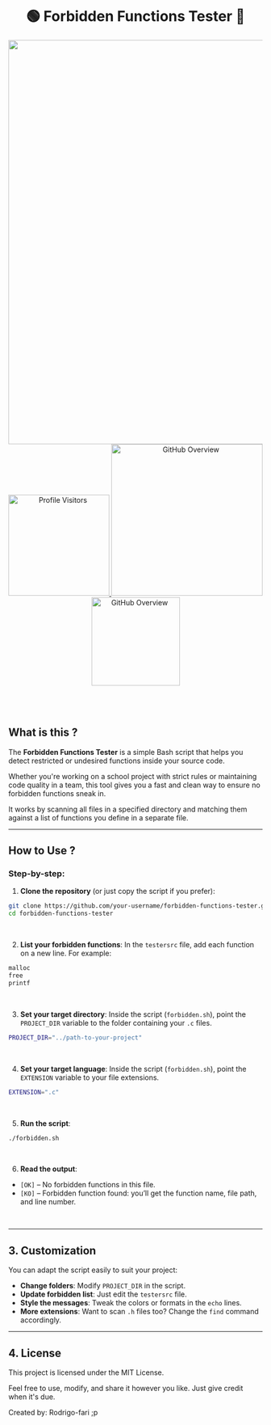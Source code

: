 <div align="center">
 <h1>🟢  Forbidden Functions Tester  🔴</h1>
  <img src="https://github.com/user-attachments/assets/e889ca7a-0f7a-4275-b20d-00fded76d5e4" 
       width="800">
  <br>
  <a href="https://github.com/rodrigo-fari" target="_blank">
    <img src="https://komarev.com/ghpvc/?username=rodrigo-fari&color=4fa69a&style=flat-square" width="200" alt="Profile Visitors"/>
  </a>
  <a href="https://github.com/rodrigo-fari" target="_blank">
    <img src="https://img.shields.io/static/v1?label=Overview&message=RODRIGO-FARI&color=4fa69a&style=for-the-badge&logo=GitHub" alt="GitHub Overview" width="300"/>
  </a>
  <a>
    <img src="https://img.shields.io/static/v1?label=Liscense&message=MIT&color=4fa69a&style=for-the-badge&logo=" alt="GitHub Overview" width="175"/>
  </a>
</div>

<br>
<br>
<br>

## What is this ?

The **Forbidden Functions Tester** is a simple Bash script that helps you detect restricted or undesired functions inside your source code.

Whether you're working on a school project with strict rules or maintaining code quality in a team, this tool gives you a fast and clean way to ensure no forbidden functions sneak in.

It works by scanning all files in a specified directory and matching them against a list of functions you define in a separate file.

---

## How to Use ?

### Step-by-step:

1. **Clone the repository** (or just copy the script if you prefer):
```bash
git clone https://github.com/your-username/forbidden-functions-tester.git
cd forbidden-functions-tester
```

<br>

2. **List your forbidden functions**:
In the `testersrc` file, add each function on a new line. For example:
```c
malloc
free
printf
```

<br>

3. **Set your target directory**:
Inside the script (`forbidden.sh`), point the `PROJECT_DIR` variable to the folder containing your `.c` files.
```bash
PROJECT_DIR="../path-to-your-project"
```

<br>

4. **Set your target language**:
Inside the script (`forbidden.sh`), point the `EXTENSION` variable to your file extensions.
```bash
EXTENSION=".c"
```

<br>

5. **Run the script**:
```bash
./forbidden.sh
```

<br>

6. **Read the output**:
- `[OK]` – No forbidden functions in this file.
- `[KO]` – Forbidden function found: you’ll get the function name, file path, and line number.

<br>

---

## 3. Customization

You can adapt the script easily to suit your project:

- **Change folders**: Modify `PROJECT_DIR` in the script.
- **Update forbidden list**: Just edit the `testersrc` file.
- **Style the messages**: Tweak the colors or formats in the `echo` lines.
- **More extensions**: Want to scan `.h` files too? Change the `find` command accordingly.

---


## 4. License

This project is licensed under the MIT License.

Feel free to use, modify, and share it however you like. Just give credit when it's due.

Created by: Rodrigo-fari ;p
